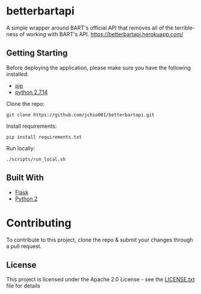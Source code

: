 # betterbartapi

A simple wrapper around BART's official API that removes all of the terrible-ness of working with BART's API. https://betterbartapi.herokuapp.com/

## Getting Starting

Before deploying the application, please make sure you have the following installed:
* [pip](https://pip.pypa.io/en/stable/installing/)
* [python 2.7.14](https://www.python.org/downloads/release/python-2714/)

Clone the repo:
```
git clone https://github.com/jchio001/betterbartapi.git
```

Install requirements:
```
pip install requirements.txt
```

Run locally:
```
./scripts/run_local.sh
```

## Built With

* [Flask](http://flask.pocoo.org/)
* [Python 2](https://www.python.org/)

# Contributing

To contribute to this project, clone the repo & submit your changes through a pull request.

## License

This project is licensed under the Apache 2.0 License - see the [LICENSE.txt](https://github.com/jchio001/betterbartapi/blob/master/LICENSE.txt) file for details
